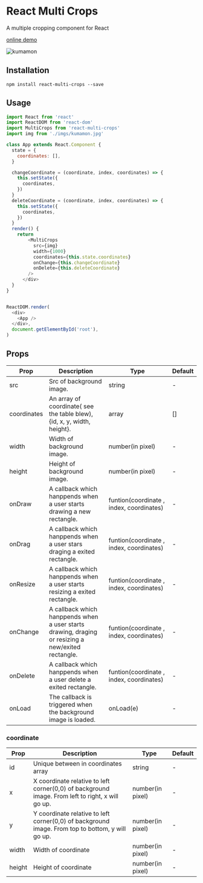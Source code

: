 # React Multi Crops

A multiple cropping component for React

[online demo](https://beizhedenglong.github.io/react-multi-crops/)

![kumamon](./examples/imgs/kumamon.gif)


## Installation
```
npm install react-multi-crops --save
```


## Usage

```js
import React from 'react'
import ReactDOM from 'react-dom'
import MultiCrops from 'react-multi-crops'
import img from './imgs/kumamon.jpg'

class App extends React.Component {
  state = {
    coordinates: [],
  }

  changeCoordinate = (coordinate, index, coordinates) => {
    this.setState({
      coordinates,
    })
  }
  deleteCoordinate = (coordinate, index, coordinates) => {
    this.setState({
      coordinates,
    })
  }
  render() {
    return
        <MultiCrops
          src={img}
          width={1000}
          coordinates={this.state.coordinates}
          onChange={this.changeCoordinate}
          onDelete={this.deleteCoordinate}
        />
      </div>
  }
}


ReactDOM.render(
  <div>
    <App />
  </div>,
  document.getElementById('root'),
)

```

## Props

| Prop        | Description                                                  | Type                                     | Default |
| ----------- | ------------------------------------------------------------ | ---------------------------------------- | ------- |
| src         | Src of background image.                                     | string                                   | -       |
| coordinates | An array of coordinate( see the table blew), {id, x, y, width, height}. | array                                    | []      |
| width       | Width of background image.                                   | number(in pixel)                         | -       |
| height      | Height of background image.                                  | number(in pixel)                         | -       |
| onDraw      | A callback which hanppends when a user starts drawing a new rectangle. | funtion(coordinate , index, coordinates) | -       |
| onDrag      | A callback which hanppends when  a user stars draging a exited rectangle. | funtion(coordinate , index, coordinates) | -       |
| onResize    | A callback which hanppends when a user starts resizing a exited rectangle. | funtion(coordinate , index, coordinates) | -       |
| onChange    | A callback which hanppends when a user starts drawing, draging or resizing a new/exited rectangle. | funtion(coordinate , index, coordinates) | -       |
| onDelete    | A callback which hanppends when a user delete a exited rectangle. | funtion(coordinate , index, coordinates) | -       |
| onLoad      | The callback is  triggered when the background image is loaded. | onLoad(e)                                | -       |


### coordinate

| Prop   | Description                                                  | Type             | Default |
| ------ | ------------------------------------------------------------ | ---------------- | ------- |
| id     | Unique between in coordinates array                          | string           | -       |
| x      | X coordinate  relative to left corner(0,0) of background image. From left to right, x will go up. | number(in pixel) | -       |
| y      | Y coordinate  relative to left corner(0,0) of background image. From top to bottom, y will go up. | number(in pixel) | -       |
| width  | Width of coordinate                                          | number(in pixel) | -       |
| height | Height of coordinate                                         | number(in pixel) | -       |

